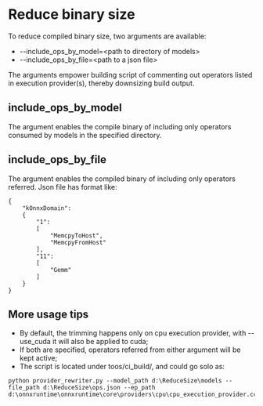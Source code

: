 # Reduce binary size
To reduce compiled binary size, two arguments are available:

- --include_ops_by_model=<path to directory of models\>
- --include_ops_by_file=<path to a json file\>

The arguments empower building script of commenting out operators listed in execution provider(s), thereby downsizing build output.

## include_ops_by_model
The argument enables the compile binary of including only operators consumed by models in the specified directory.

## include_ops_by_file
The argument enables the compiled binary of including only operators referred. Json file has format like:
```
{
    "kOnnxDomain":
    {
        "1":
        [
            "MemcpyToHost",
            "MemcpyFromHost"
        ],
        "11":
        [
            "Gemm"
        ]
    }
}
```

## More usage tips
- By default, the trimming happens only on cpu execution provider, with --use_cuda it will also be applied to cuda;
- If both are specified, operators referred from either argument will be kept active;
- The script is located under toos/ci_build/, and could go solo as:
```
python provider_rewriter.py --model_path d:\ReduceSize\models --file_path d:\ReduceSize\ops.json --ep_path d:\onnxruntime\onnxruntime\core\providers\cpu\cpu_execution_provider.cc
```